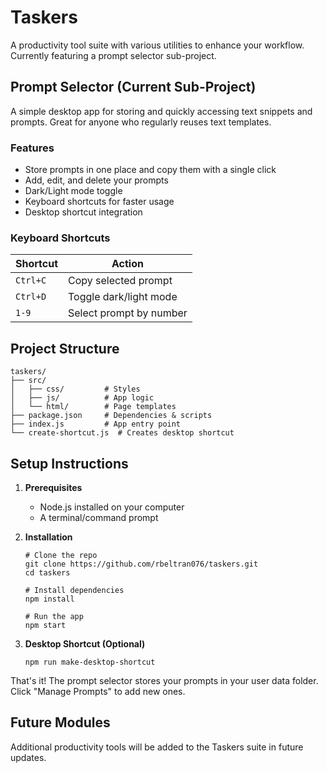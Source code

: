 # Taskers

A productivity tool suite with various utilities to enhance your workflow. Currently featuring a prompt selector sub-project.

## Prompt Selector (Current Sub-Project)

A simple desktop app for storing and quickly accessing text snippets and prompts. Great for anyone who regularly reuses text templates.

### Features

- Store prompts in one place and copy them with a single click
- Add, edit, and delete your prompts
- Dark/Light mode toggle
- Keyboard shortcuts for faster usage
- Desktop shortcut integration

### Keyboard Shortcuts

| Shortcut   | Action                  |
| ---------- | ----------------------- |
| `Ctrl+C` | Copy selected prompt    |
| `Ctrl+D` | Toggle dark/light mode  |
| `1-9`    | Select prompt by number |

## Project Structure

```
taskers/
├── src/
│   ├── css/         # Styles
│   ├── js/          # App logic
│   └── html/        # Page templates
├── package.json     # Dependencies & scripts
├── index.js         # App entry point
└── create-shortcut.js  # Creates desktop shortcut
```

## Setup Instructions

1. **Prerequisites**

   - Node.js installed on your computer
   - A terminal/command prompt
2. **Installation**

   ```
   # Clone the repo
   git clone https://github.com/rbeltran076/taskers.git
   cd taskers

   # Install dependencies
   npm install

   # Run the app
   npm start
   ```
3. **Desktop Shortcut (Optional)**

   ```
   npm run make-desktop-shortcut
   ```

That's it! The prompt selector stores your prompts in your user data folder. Click "Manage Prompts" to add new ones.

## Future Modules

Additional productivity tools will be added to the Taskers suite in future updates.
